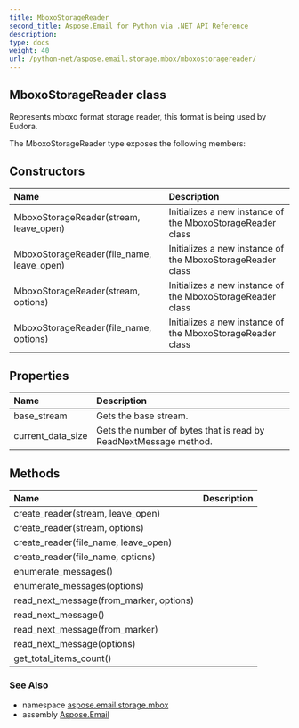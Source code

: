 ```yaml
---
title: MboxoStorageReader
second_title: Aspose.Email for Python via .NET API Reference
description: 
type: docs
weight: 40
url: /python-net/aspose.email.storage.mbox/mboxostoragereader/
---
```


## MboxoStorageReader class

Represents mboxo format storage reader, this format is being used by Eudora.

The MboxoStorageReader type exposes the following members:
## Constructors
| Name | Description |
| :- | :- |
|MboxoStorageReader(stream, leave_open)|Initializes a new instance of the MboxoStorageReader class|
|MboxoStorageReader(file_name, leave_open)|Initializes a new instance of the MboxoStorageReader class|
|MboxoStorageReader(stream, options)|Initializes a new instance of the MboxoStorageReader class|
|MboxoStorageReader(file_name, options)|Initializes a new instance of the MboxoStorageReader class|
## Properties
| Name | Description |
| :- | :- |
|base_stream|Gets the base stream.|
|current_data_size|Gets the number of bytes that is read by ReadNextMessage method.|
## Methods
| Name | Description |
| :- | :- |
|create_reader(stream, leave_open)|  |
|create_reader(stream, options)|  |
|create_reader(file_name, leave_open)|  |
|create_reader(file_name, options)|  |
|enumerate_messages()|  |
|enumerate_messages(options)|  |
|read_next_message(from_marker, options)|  |
|read_next_message()|  |
|read_next_message(from_marker)|  |
|read_next_message(options)|  |
|get_total_items_count()|  |

### See Also

* namespace [aspose.email.storage.mbox](/python-net/aspose.email.storage.mbox/)
* assembly [Aspose.Email](/python-net/)

